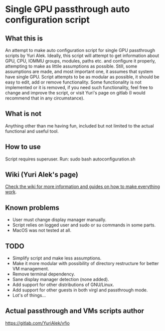 # Single GPU passthrough auto configuration script

## What this is
An attempt to make auto configuration script for single GPU passthrough scripts by Yuri Alek. Ideally, this script will attempt to get information about GPU, CPU, IOMMU groups, modules, paths etc. and configure it properly, attempting to make as littile assumptions as possible. Still, some assumptions are made, and most important one, it assumes that system have single GPU.
Script attempts to be as modular as possible, it should be easy to edit, add or remove functionality.
Some functionality is not implemented or it is removed, if you need such functionality, feel free to change and improve the script, or visit Yuri's page on gitlab (I would recommend that in any circumstance). 

## What is not
Anything other than me having fun, included but not limited to the actual functional and useful tool.

## How to use
Script requires superuser.
Run: 
   sudo bash autoconfiguration.sh

## Wiki (Yuri Alek's page)
[Check the wiki for more information and guides on how to make everything work](https://gitlab.com/YuriAlek/vfio/wikis/Home).

## Known problems
- User must change display manager manually.
- Script relies on logged user and sudo or su commands in some parts.
- MacOS was not tested at all.

## TODO
- Simplify script and make less assumptions.
- Make it more modular with possibility of directory restructure for better VM management.
- Remove terminal dependency.
- Sane display manager detection (none added).
- Add support for other distributions of GNU/Linux.
- Add support for other guests in both virgl and passthrough mode.
- Lot's of things...

## Actual passthrough and VMs scripts author
https://gitlab.com/YuriAlek/vfio
